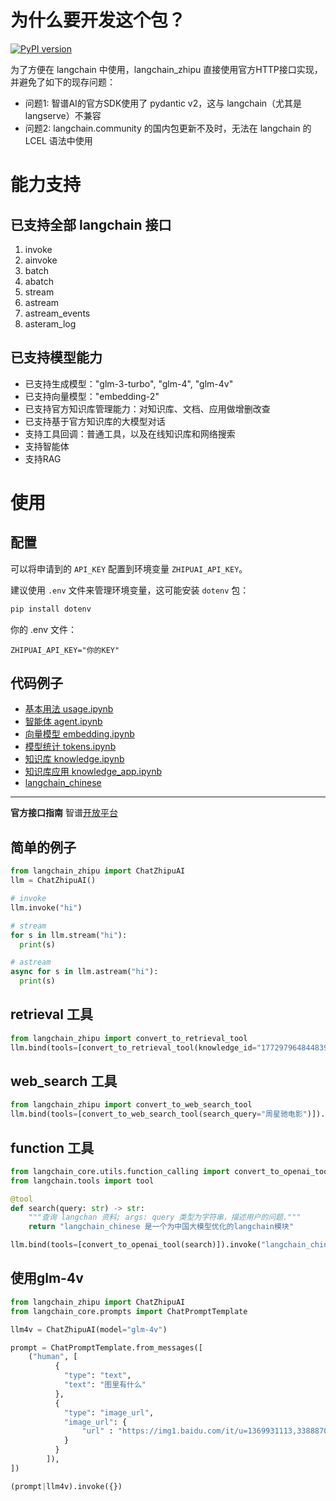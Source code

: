 # 为什么要开发这个包？
[![PyPI version](https://img.shields.io/pypi/v/langchain_zhipu.svg)](https://pypi.org/project/langchain_zhipu/)

为了方便在 langchain 中使用，langchain_zhipu 直接使用官方HTTP接口实现，并避免了如下的现存问题：

- 问题1: 智谱AI的官方SDK使用了 pydantic v2，这与 langchain（尤其是langserve）不兼容
- 问题2: langchain.community 的国内包更新不及时，无法在 langchain 的 LCEL 语法中使用

# 能力支持

## 已支持全部 langchain 接口

1. invoke
2. ainvoke
3. batch
4. abatch
5. stream
6. astream
7. astream_events
8. asteram_log

## 已支持模型能力

- 已支持生成模型："glm-3-turbo", "glm-4", "glm-4v"
- 已支持向量模型："embedding-2"
- 已支持官方知识库管理能力：对知识库、文档、应用做增删改查
- 已支持基于官方知识库的大模型对话
- 支持工具回调：普通工具，以及在线知识库和网络搜索
- 支持智能体
- 支持RAG

# 使用

## 配置

可以将申请到的 `API_KEY` 配置到环境变量 `ZHIPUAI_API_KEY`。

建议使用 `.env` 文件来管理环境变量，这可能安装 `dotenv` 包：

```bash
pip install dotenv
```

你的 .env 文件：

```
ZHIPUAI_API_KEY="你的KEY"
```


## 代码例子

- [基本用法 usage.ipynb](https://github.com/arcstep/langchain_zhipuai/blob/main/notes/usage.ipynb)
- [智能体 agent.ipynb](https://github.com/arcstep/langchain_zhipuai/blob/main/notes/agent.ipynb)
- [向量模型 embedding.ipynb](https://github.com/arcstep/langchain_zhipuai/blob/main/notes/embedding.ipynb)
- [模型统计 tokens.ipynb](https://github.com/arcstep/langchain_zhipuai/blob/main/notes/tokens.ipynb)
- [知识库 knowledge.ipynb](https://github.com/arcstep/langchain_zhipuai/blob/main/notes/knowledge.ipynb)
- [知识库应用 knowledge_app.ipynb](https://github.com/arcstep/langchain_zhipuai/blob/main/notes/knowledge_app.ipynb)
- [langchain_chinese](https://github.com/arcstep/langchain_chinese)

------------------------------------------

**官方接口指南** 智谱[开放平台](https://open.bigmodel.cn/dev/api)

## 简单的例子

```python
from langchain_zhipu import ChatZhipuAI
llm = ChatZhipuAI()

# invoke
llm.invoke("hi")

# stream
for s in llm.stream("hi"):
  print(s)

# astream
async for s in llm.astream("hi"):
  print(s)
```

## retrieval 工具

```python
from langchain_zhipu import convert_to_retrieval_tool
llm.bind(tools=[convert_to_retrieval_tool(knowledge_id="1772979648448397312")]).invoke("你知道马冬梅住哪里吗？")
```

## web_search 工具

```python
from langchain_zhipu import convert_to_web_search_tool
llm.bind(tools=[convert_to_web_search_tool(search_query="周星驰电影")]).invoke("哪部电影好看？")
```

## function 工具

```python
from langchain_core.utils.function_calling import convert_to_openai_tool
from langchain.tools import tool

@tool
def search(query: str) -> str:
    """查询 langchan 资料; args: query 类型为字符串，描述用户的问题."""
    return "langchain_chinese 是一个为中国大模型优化的langchain模块"

llm.bind(tools=[convert_to_openai_tool(search)]).invoke("langchain_chinese是啥？请查询本地资料回答。")
```

## 使用glm-4v

```python
from langchain_zhipu import ChatZhipuAI
from langchain_core.prompts import ChatPromptTemplate

llm4v = ChatZhipuAI(model="glm-4v")

prompt = ChatPromptTemplate.from_messages([
    ("human", [
          {
            "type": "text",
            "text": "图里有什么"
          },
          {
            "type": "image_url",
            "image_url": {
                "url" : "https://img1.baidu.com/it/u=1369931113,3388870256&fm=253&app=138&size=w931&n=0&f=JPEG&fmt=auto?sec=1703696400&t=f3028c7a1dca43a080aeb8239f09cc2f"
            }
          }
        ]),
])

(prompt|llm4v).invoke({})
```

